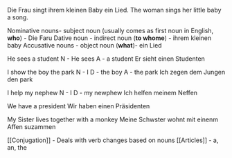 Die Frau singt ihrem kleinen Baby ein Lied.
The woman sings her little baby a song.

Nominative nouns- subject noun (usually comes as first noun in English, **who**)  - Die Faru
Dative noun - indirect noun (**to whome**) - ihrem kleinen baby
Accusative nouns - object noun (**what**)- ein Lied

He sees a student 
N - He sees
A - a student
Er sieht einen Studenten

I show the boy the park
N - I
D - the boy
A - the park
Ich zegen dem Jungen den park

I help my nephew
N - I
D - my newphew
Ich helfen meinem Neffen

We have a president
Wir haben einen Präsidenten

My Sister lives together with a monkey
Meine Schwster wohnt mit einenm Affen suzammen


[[Conjugation]] - Deals with verb changes based on nouns
[[Articles]] - a, an, the




